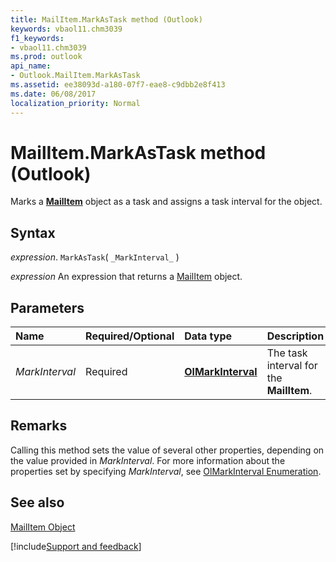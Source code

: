 ```yaml
---
title: MailItem.MarkAsTask method (Outlook)
keywords: vbaol11.chm3039
f1_keywords:
- vbaol11.chm3039
ms.prod: outlook
api_name:
- Outlook.MailItem.MarkAsTask
ms.assetid: ee38093d-a180-07f7-eae8-c9dbb2e8f413
ms.date: 06/08/2017
localization_priority: Normal
---
```



# MailItem.MarkAsTask method (Outlook)

Marks a  **[MailItem](Outlook.MailItem.md)** object as a task and assigns a task interval for the object.


## Syntax

_expression_. `MarkAsTask`( `_MarkInterval_` )

 _expression_ An expression that returns a [MailItem](Outlook.MailItem.md) object.


## Parameters



|Name|Required/Optional|Data type|Description|
|:-----|:-----|:-----|:-----|
| _MarkInterval_|Required| **[OlMarkInterval](Outlook.OlMarkInterval.md)**|The task interval for the  **MailItem**.|

## Remarks

Calling this method sets the value of several other properties, depending on the value provided in  _MarkInterval_. For more information about the properties set by specifying  _MarkInterval_, see [OlMarkInterval Enumeration](Outlook.OlMarkInterval.md).


## See also


[MailItem Object](Outlook.MailItem.md)

[!include[Support and feedback](~/includes/feedback-boilerplate.md)]